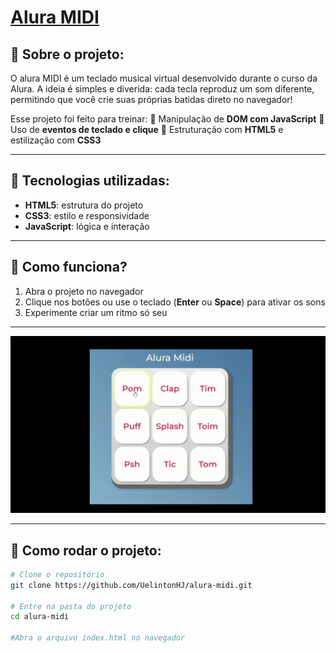 # [Alura MIDI](alura-midi-nu-puce.vercel.app/)

## 🎵 Sobre o projeto:
O alura MIDI é um teclado musical virtual desenvolvido durante o curso da Alura.
A ideia é simples e diverida: cada tecla reproduz um som diferente, permitindo que você crie suas próprias batidas direto no navegador!

Esse projeto foi feito para treinar:
📌 Manipulação de **DOM com JavaScript**
📌 Uso de **eventos de teclado e clique**
📌 Estruturação com **HTML5** e estilização com **CSS3**

---

## 🚀 Tecnologias utilizadas:
- **HTML5**: estrutura do projeto
- **CSS3**: estilo e responsividade
- **JavaScript**: lógica e interação

---

## 🎹 Como funciona?
1. Abra o projeto no navegador
2. Clique nos botões ou use o teclado (**Enter** ou **Space**) para ativar os sons
3. Experimente criar um ritmo só seu

---

![Preview](images/alura-midi.gif)

---

## 📂 Como rodar o projeto:

```bash
# Clone o repositório
git clone https://github.com/UelintonHJ/alura-midi.git

# Entre na pasta do projeto
cd alura-midi

#Abra o arquivo index.html no navegador
```

